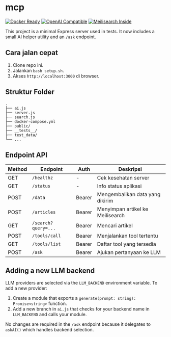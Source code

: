# mcp

[![Docker Ready](https://img.shields.io/badge/docker-ready-blue)](docker-compose.yml)
[![OpenAI Compatible](https://img.shields.io/badge/openai-compatible-green)](#)
[![Meilisearch Inside](https://img.shields.io/badge/meilisearch-inside-blueviolet)](#)

This project is a minimal Express server used in tests. It now includes a small AI helper utility and an `/ask` endpoint.

## Cara jalan cepat

1. Clone repo ini.
2. Jalankan `bash setup.sh`.
3. Akses `http://localhost:3000` di browser.

## Struktur Folder

```
.
├── ai.js
├── server.js
├── search.js
├── docker-compose.yml
├── public/
├── __tests__/
├── test_data/
└── ...
```

## Endpoint API

| Method | Endpoint | Auth | Deskripsi |
| ------ | -------- | ---- | --------- |
| GET | `/healthz` | - | Cek kesehatan server |
| GET | `/status` | - | Info status aplikasi |
| POST | `/data` | Bearer | Mengembalikan data yang dikirim |
| POST | `/articles` | Bearer | Menyimpan artikel ke Meilisearch |
| GET | `/search?query=...` | Bearer | Mencari artikel |
| POST | `/tools/call` | Bearer | Menjalankan tool tertentu |
| GET | `/tools/list` | Bearer | Daftar tool yang tersedia |
| POST | `/ask` | Bearer | Ajukan pertanyaan ke LLM |

## Adding a new LLM backend

LLM providers are selected via the `LLM_BACKEND` environment variable. To add a new provider:

1. Create a module that exports a `generate(prompt: string): Promise<string>` function.
2. Add a new branch in `ai.js` that checks for your backend name in `LLM_BACKEND` and calls your module.

No changes are required in the `/ask` endpoint because it delegates to `askAI()` which handles backend selection.
